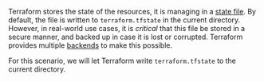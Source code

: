 Terraform stores the state of the resources, it is managing in a
[state file](https://www.terraform.io/docs/state/index.html). By default, the
file is written to `terraform.tfstate` in the current directory. However, in
real-world use cases, it is *critical* that this file be stored in a secure
manner, and backed up in case it is lost or corrupted. Terraform provides
multiple [backends](https://www.terraform.io/docs/backends/types/index.html) to
make this possible.

For this scenario, we will let Terraform write `terraform.tfstate` to the
current directory.
